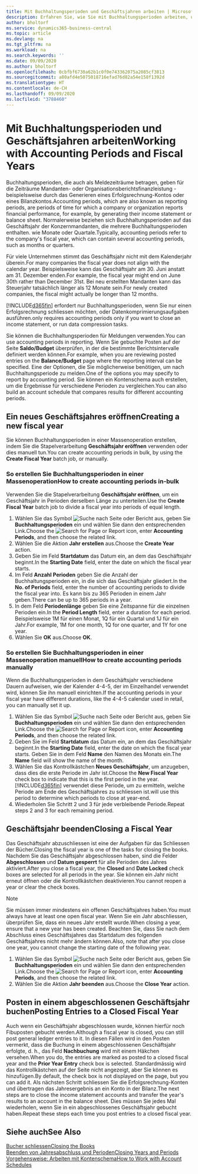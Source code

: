 ```yaml
---
title: Mit Buchhaltungsperioden und Geschäftsjahren arbeiten | Microsoft Docs
description: Erfahren Sie, wie Sie mit Buchhaltungsperioden arbeiten, um festzulegen, wann Ihr Unternehmen über Finanzleistung berichtet.
author: bholtorf
ms.service: dynamics365-business-central
ms.topic: article
ms.devlang: na
ms.tgt_pltfrm: na
ms.workload: na
ms.search.keywords: ''
ms.date: 09/09/2020
ms.author: bholtorf
ms.openlocfilehash: 0cbfbf6730a62b1c0f0e743362075a2085cf3813
ms.sourcegitcommit: a80afd4e5075018716efad76d82a54e158f1392d
ms.translationtype: HT
ms.contentlocale: de-CH
ms.lasthandoff: 09/09/2020
ms.locfileid: "3788460"
---
```

# <a name="working-with-accounting-periods-and-fiscal-years"></a><span data-ttu-id="50b18-103">Mit Buchhaltungsperioden und Geschäftsjahren arbeiten</span><span class="sxs-lookup"><span data-stu-id="50b18-103">Working with Accounting Periods and Fiscal Years</span></span>

<span data-ttu-id="50b18-104">Buchhaltungsperioden, die auch als Meldezeiträume betragen, geben für die Zeiträume Mandanten- oder Organisationsberichtsfinanzleistung - beispielsweise durch das Generieren eines Erfolgsrechnung-Kontos oder eines Bilanzkontos.</span><span class="sxs-lookup"><span data-stu-id="50b18-104">Accounting periods, which are also known as reporting periods, are periods of time for which a company or organization reports financial performance, for example, by generating their income statement or balance sheet.</span></span> <span data-ttu-id="50b18-105">Normalerweise beziehen sich Buchhaltungsperioden auf das Geschäftsjahr der Konzernmandanten, die mehrere Buchhaltungsperioden enthalten. wie Monate oder Quartale.</span><span class="sxs-lookup"><span data-stu-id="50b18-105">Typically, accounting periods refer to the company's fiscal year, which can contain several accounting periods, such as months or quarters.</span></span>

<span data-ttu-id="50b18-106">Für viele Unternehmen stimmt das Geschäftsjahr nicht mit dem Kalenderjahr überein.</span><span class="sxs-lookup"><span data-stu-id="50b18-106">For many companies the fiscal year does not align with the calendar year.</span></span> <span data-ttu-id="50b18-107">Beispielsweise kann das Geschäftsjahr am 30. Juni anstatt am 31. Dezember enden.</span><span class="sxs-lookup"><span data-stu-id="50b18-107">For example, the fiscal year might end on June 30th rather than December 31st.</span></span> <span data-ttu-id="50b18-108">Bei neu erstellten Mandanten kann das Steuerjahr tatsächlich länger als 12 Monate  sein.</span><span class="sxs-lookup"><span data-stu-id="50b18-108">For newly created companies, the fiscal might actually be longer than 12 months.</span></span>  

[!INCLUDE[d365fin](includes/d365fin_md.md)] <span data-ttu-id="50b18-109">erfordert nur Buchhaltungsperioden, wenn Sie nur einen Erfolgsrechnung schliessen möchten, oder Datenkomprimierungsaufgaben ausführen.</span><span class="sxs-lookup"><span data-stu-id="50b18-109">only requires accounting periods only if you want to close an income statement, or run data compression tasks.</span></span> 

<span data-ttu-id="50b18-110">Sie können die Buchhaltungsperioden für Meldungen verwenden.</span><span class="sxs-lookup"><span data-stu-id="50b18-110">You can use accounting periods in reporting.</span></span> <span data-ttu-id="50b18-111">Wenn Sie gebuchte Posten auf der Seite **Saldo/Budget** überprüfen, in der die bestimmte Berichtsintervalle definiert werden können.</span><span class="sxs-lookup"><span data-stu-id="50b18-111">For example, when you are reviewing posted entries on the **Balance/Budget** page where the reporting interval can be specified.</span></span> <span data-ttu-id="50b18-112">Eine der Optionen, die Sie möglicherweise benötigen, um nach Buchhaltungsperiode zu melden.</span><span class="sxs-lookup"><span data-stu-id="50b18-112">One of the options you may specify to report by accounting period.</span></span> <span data-ttu-id="50b18-113">Sie können ein Kontenschema auch erstellen, um die Ergebnisse für verschiedene Perioden zu vergleichen.</span><span class="sxs-lookup"><span data-stu-id="50b18-113">You can also build an account schedule that compares results for different accounting periods.</span></span>

## <a name="creating-a-new-fiscal-year"></a><span data-ttu-id="50b18-114">Ein neues Geschäftsjahres eröffnen</span><span class="sxs-lookup"><span data-stu-id="50b18-114">Creating a new fiscal year</span></span>

<span data-ttu-id="50b18-115">Sie können Buchhaltungsperioden in einer Massenoperation erstellen, indem Sie die Stapelverarbeitung **Geschäftsjahr eröffnen** verwenden oder dies manuell tun.</span><span class="sxs-lookup"><span data-stu-id="50b18-115">You can create accounting periods in bulk, by using the **Create Fiscal Year** batch job, or manually.</span></span>

### <a name="how-to-create-accounting-periods-in-bulk"></a><span data-ttu-id="50b18-116">So erstellen Sie Buchhaltungsperioden in einer Massenoperation</span><span class="sxs-lookup"><span data-stu-id="50b18-116">How to create accounting periods in-bulk</span></span>

<span data-ttu-id="50b18-117">Verwenden Sie die Stapelverarbeitung **Geschäftsjahr eröffnen**, um ein Geschäftsjahr in Perioden derselben Länge zu unterteilen.</span><span class="sxs-lookup"><span data-stu-id="50b18-117">Use the **Create Fiscal Year** batch job to divide a fiscal year into periods of equal length.</span></span>  

1. <span data-ttu-id="50b18-118">Wählen Sie das Symbol ![Suche nach Seite oder Bericht](media/ui-search/search_small.png "Suche nach Seiten- oder Berichtssymbolen") aus, geben Sie **Buchhaltungsperioden** ein und wählen Sie dann den entsprechenden Link.</span><span class="sxs-lookup"><span data-stu-id="50b18-118">Choose the ![Search for Page or Report](media/ui-search/search_small.png "Search for Page or Report icon") icon, enter **Accounting Periods**, and then choose the related link.</span></span>  
2. <span data-ttu-id="50b18-119">Wählen Sie die Aktion **Jahr erstellen** aus.</span><span class="sxs-lookup"><span data-stu-id="50b18-119">Choose the **Create Year** action.</span></span>  <!--What about the Scheduling option? Should we mention that? There's also the Report Output Type field...-->
3. <span data-ttu-id="50b18-120">Geben Sie im Feld **Startdatum** das Datum ein, an dem das Geschäftsjahr beginnt.</span><span class="sxs-lookup"><span data-stu-id="50b18-120">In the **Starting Date** field, enter the date on which the fiscal year starts.</span></span>  
4. <span data-ttu-id="50b18-121">Im Feld **Anzahl Perioden** geben Sie die Anzahl der Buchhaltungsperioden ein, in die sich das Geschäftsjahr gliedert.</span><span class="sxs-lookup"><span data-stu-id="50b18-121">In the **No. of Periods** field, enter the number of accounting periods to divide the fiscal year into.</span></span> <span data-ttu-id="50b18-122">Es kann bis zu 365 Perioden in einem Jahr geben.</span><span class="sxs-lookup"><span data-stu-id="50b18-122">There can be up to 365 periods in a year.</span></span>  
5. <span data-ttu-id="50b18-123">In dem Feld **Periodenlänge** geben Sie eine Zeitspanne für die einzelnen Perioden ein.</span><span class="sxs-lookup"><span data-stu-id="50b18-123">In the **Period Length** field, enter a duration for each period.</span></span> <span data-ttu-id="50b18-124">Beispielsweise 1M für einen Monat, 1Q für ein Quartal und 1J für ein Jahr.</span><span class="sxs-lookup"><span data-stu-id="50b18-124">For example, 1M for one month, 1Q for one quarter, and 1Y for one year.</span></span>  
6. <span data-ttu-id="50b18-125">Wählen Sie **OK** aus.</span><span class="sxs-lookup"><span data-stu-id="50b18-125">Choose **OK**.</span></span>  

### <a name="how-to-create-accounting-periods-manually"></a><span data-ttu-id="50b18-126">So erstellen Sie Buchhaltungsperioden in einer Massenoperation manuell</span><span class="sxs-lookup"><span data-stu-id="50b18-126">How to create accounting periods manually</span></span>

<span data-ttu-id="50b18-127">Wenn die Buchhaltungsperioden in dem Geschäftsjahr verschiedene Dauern aufweisen, wie der Kalender 4-4-5, der im Einzelhandel verwendet wird, können Sie ihn manuell einrichten.</span><span class="sxs-lookup"><span data-stu-id="50b18-127">If the accounting periods in your fiscal year have different durations, like the 4-4-5 calendar used in retail, you can manually set it up.</span></span>  
  
1. <span data-ttu-id="50b18-128">Wählen Sie das Symbol ![Suche nach Seite oder Bericht](media/ui-search/search_small.png "Suche nach Seiten- oder Berichtssymbolen") aus, geben Sie **Buchhaltungsperioden** ein und wählen Sie dann den entsprechenden Link.</span><span class="sxs-lookup"><span data-stu-id="50b18-128">Choose the ![Search for Page or Report](media/ui-search/search_small.png "Search for Page or Report icon") icon, enter **Accounting Periods**, and then choose the related link.</span></span>  
2. <span data-ttu-id="50b18-129">Geben Sie im Feld **Startdatum** das Datum ein, an dem das Geschäftsjahr beginnt.</span><span class="sxs-lookup"><span data-stu-id="50b18-129">In the **Starting Date** field, enter the date on which the fiscal year starts.</span></span> <span data-ttu-id="50b18-130">Geben Sie in dem Feld **Name** den Namen des Monats ein.</span><span class="sxs-lookup"><span data-stu-id="50b18-130">The **Name** field will show the name of the month.</span></span>  
3. <span data-ttu-id="50b18-131">Wählen Sie das Kontrollkästchen **Neues Geschäftsjahr**, um anzugeben, dass dies die erste Periode im Jahr ist.</span><span class="sxs-lookup"><span data-stu-id="50b18-131">Choose the **New Fiscal Year** check box to indicate that this is the first period in the year.</span></span> [!INCLUDE[d365fin](includes/d365fin_md.md)] <span data-ttu-id="50b18-132">verwendet diese Periode, um zu ermitteln, welche  Periode am Ende des Geschäftsjahres zu schliessen ist.</span><span class="sxs-lookup"><span data-stu-id="50b18-132">will use this period to determine which periods to close at year-end.</span></span>
4. <span data-ttu-id="50b18-133">Wiederholen Sie Schritt 2 und 3 für jede verbleibende Periode.</span><span class="sxs-lookup"><span data-stu-id="50b18-133">Repeat steps 2 and 3 for each remaining period.</span></span>  

## <a name="closing-a-fiscal-year"></a><span data-ttu-id="50b18-134">Geschäftsjahr beenden</span><span class="sxs-lookup"><span data-stu-id="50b18-134">Closing a Fiscal Year</span></span>

<span data-ttu-id="50b18-135">Das Geschäftsjahr abzuschliessen ist eine der Aufgaben für das Schliessen der Bücher.</span><span class="sxs-lookup"><span data-stu-id="50b18-135">Closing the fiscal year is one of the tasks for closing the books.</span></span> <span data-ttu-id="50b18-136">Nachdem Sie das Geschäftsjahr abgeschlossen haben, sind die Felder **Abgeschlossen** und **Datum gesperrt** für alle Perioden des Jahres aktiviert.</span><span class="sxs-lookup"><span data-stu-id="50b18-136">After you close a fiscal year, the **Closed** and **Date Locked** check boxes are selected for all periods in the year.</span></span> <span data-ttu-id="50b18-137">Sie können ein Jahr nicht erneut öffnen oder die Kontrollkästchen deaktivieren.</span><span class="sxs-lookup"><span data-stu-id="50b18-137">You cannot reopen a year or clear the check boxes.</span></span>

> [!NOTE]  
> <span data-ttu-id="50b18-138">Sie müssen immer mindestens ein offenen Geschäftsjahres haben.</span><span class="sxs-lookup"><span data-stu-id="50b18-138">You must always have at least one open fiscal year.</span></span> <span data-ttu-id="50b18-139">Wenn Sie ein Jahr abschliessen, überprüfen Sie, dass ein neues Jahr erstellt wurde.</span><span class="sxs-lookup"><span data-stu-id="50b18-139">When closing a year, ensure that a new year has been created.</span></span> <span data-ttu-id="50b18-140">Beachten Sie, dass Sie nach dem Abschluss eines Geschäftsjahres das Startdatum des folgenden Geschäftsjahres nicht mehr ändern können.</span><span class="sxs-lookup"><span data-stu-id="50b18-140">Also, note that after you close one year, you cannot change the starting date of the following year.</span></span>

1. <span data-ttu-id="50b18-141">Wählen Sie das Symbol ![Suche nach Seite oder Bericht](media/ui-search/search_small.png "Suche nach Seiten- oder Berichtssymbolen") aus, geben Sie **Buchhaltungsperioden** ein und wählen Sie dann den entsprechenden Link.</span><span class="sxs-lookup"><span data-stu-id="50b18-141">Choose the ![Search for Page or Report](media/ui-search/search_small.png "Search for Page or Report icon") icon, enter **Accounting Periods**, and then choose the related link.</span></span>  
2. <span data-ttu-id="50b18-142">Wählen Sie die Aktion **Jahr beenden** aus.</span><span class="sxs-lookup"><span data-stu-id="50b18-142">Choose the **Close Year** action.</span></span>  

## <a name="posting-entries-to-a-closed-fiscal-year"></a><span data-ttu-id="50b18-143">Posten in einem abgeschlossenen Geschäftsjahr buchen</span><span class="sxs-lookup"><span data-stu-id="50b18-143">Posting Entries to a Closed Fiscal Year</span></span>

<span data-ttu-id="50b18-144">Auch wenn ein Geschäftsjahr abgeschlossen wurde, können hierfür noch Fibuposten gebucht werden.</span><span class="sxs-lookup"><span data-stu-id="50b18-144">Although a fiscal year is closed, you can still post general ledger entries to it.</span></span> <span data-ttu-id="50b18-145">In diesen Fällen wird in den Posten vermerkt, dass die Buchung in einem abgeschlossenen Geschäftsjahr erfolgte, d. h., das Feld **Nachbuchung** wird mit einem Häkchen versehen.</span><span class="sxs-lookup"><span data-stu-id="50b18-145">When you do, the entries are marked as posted to a closed fiscal year and the **Prior Year Entry** check box is selected.</span></span> <span data-ttu-id="50b18-146">Standardmässig wird das Kontrollkästchen auf der Seite nicht angezeigt, aber Sie können es hinzufügen.</span><span class="sxs-lookup"><span data-stu-id="50b18-146">By default, the check box is not displayed on the page, but you can add it.</span></span> <span data-ttu-id="50b18-147">Als nächsten Schritt schliessen Sie die Erfolgsrechnung-Konten und übertragen das Jahresergebnis an ein Konto in der Bilanz.</span><span class="sxs-lookup"><span data-stu-id="50b18-147">The next steps are to close the income statement accounts and transfer the year's results to an account in the balance sheet.</span></span> <span data-ttu-id="50b18-148">Dies müssen Sie jedes Mal wiederholen, wenn Sie in ein abgeschlossenes Geschäftsjahr gebucht haben.</span><span class="sxs-lookup"><span data-stu-id="50b18-148">Repeat these steps each time you post entries to a closed fiscal year.</span></span>

## <a name="see-also"></a><span data-ttu-id="50b18-149">Siehe auch</span><span class="sxs-lookup"><span data-stu-id="50b18-149">See Also</span></span>

[<span data-ttu-id="50b18-150">Bucher schliessen</span><span class="sxs-lookup"><span data-stu-id="50b18-150">Closing the Books</span></span>](year-close-books.md)  
[<span data-ttu-id="50b18-151">Beenden von Jahresabschluss und Perioden</span><span class="sxs-lookup"><span data-stu-id="50b18-151">Closing Years and Periods</span></span>](year-close-years-periods.md)  
[<span data-ttu-id="50b18-152">Vorgehensweise: Arbeiten mit Kontenschema</span><span class="sxs-lookup"><span data-stu-id="50b18-152">How to Work with Account Schedules</span></span>](bi-how-work-account-schedule.md)  
